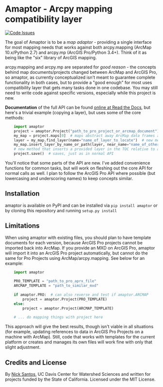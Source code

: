 # Amaptor - Arcpy mapping compatibility layer
[![Code Issues](https://www.quantifiedcode.com/api/v1/project/060aec7923304e209e5d14a676731572/badge.svg)](https://www.quantifiedcode.com/app/project/060aec7923304e209e5d14a676731572)

The goal of Amaptor is to be a _map adaptor_ - providing a single interface
for most mapping needs that works against both arcpy.mapping (ArcMap 10.x/Python 2.7)
and arcpy.mp (ArcGIS Pro/Python 3.4+). Think of it as being like the "six" library of ArcGIS mapping.

arcpy.mapping and arcpy.mp are separated for _good reason_ - the concepts behind
map documents/projects changed between ArcMap and ArcGIS Pro, so amaptor, as currently
conceptualized isn't meant to guarantee complete functionality in both cases, but to
provide a "good enough" for most uses compatibility layer that gets many tasks done in one codebase.
You may still need to write code against specific versions, especially while this project is new.

**Documentation** of the full API can be found [online at Read the Docs](https://amaptor.readthedocs.io), but here's a trivial example (copying a layer),
but uses some of the core methods:

```python
	import amaptor
	project = amaptor.Project("path_to_pro_project_or_arcmap_document")  # projects abstract away Map Documents and ArcGIS Pro Projects
	my_map = project.maps[0]  # maps abstract away ArcMap data frames and ArcGIS Pro maps
	layer = my_map.find_layer(name="name_of_layer_to_locate")  # new method "find layer" - can find by name or path
	my_map.insert_layer_by_name_or_path(layer, near_name="name_of_other_layer_to_insert_near")
	# new method that inserts a provided layer in the TOC relative to another layer whose name or path is given
	project.save()  # saves, just as in normal API
```

You'll notice that some parts of the API are new. I've added convenience functions for common tasks, but will work on fleshing
out the core API for normal calls as well. I plan to follow the ArcGIS Pro API where possible (but lowercasing and underscoring names)
to keep concepts similar.

## Installation
amaptor is available on PyPI and can be installed via `pip install amaptor` or by cloning this repository and running
`setup.py install`

## Limitations
When using amaptor with existing files, you should plan to have template documents for each version, because ArcGIS Pro projects cannot be
imported back into ArcMap. If you provide an MXD on ArcGIS Pro, amaptor will import it into an ArcGIS Pro project automatically,
but cannot do the same for Pro Projects using ArcMap/arcpy.mapping. See below for an example:

```python
	import amaptor
	
	PRO_TEMPLATE = "path_to_pro_aprx_file"
	ARCMAP_TEMPLATE = "path_to_similar_mxd"
	
	if amaptor.PRO:  # can also reverse and test if amaptor.ARCMAP
		project = amaptor.Project(PRO_TEMPLATE)
	else:
		project = amaptor.Project(ARCMAP_TEMPLATE)
		
	# ... do mapping things with project here

```

This approach will give the best results, though isn't viable in all situations (for example, updating references to data in
ArcGIS Pro Projects on a machine with ArcMap). Still, code that works with templates for the current platform
or creates and manages its own files will work fine with only that slight adjustment.

## Credits and License
By [Nick Santos](https://watershed.ucdavis.edu/people/nick-santos), UC Davis Center for Watershed Sciences and written for projects funded by the State of California.
Licensed under the MIT License.